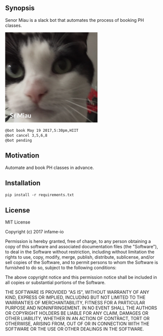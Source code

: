 ## Synopsis

Senor Miau is a slack bot that automates the process of booking PH classes.

![alt text](sr_miau.png "Senor Miau")

```shell
@bot book May 19 2017,5:30pm,HIIT
@bot cancel 3,5,6,8
@bot pending
```

## Motivation

Automate and book PH classes in advance.

## Installation

```shell
pip install -r requirements.txt
```

## License

MIT License

Copyright (c) 2017 infame-io

Permission is hereby granted, free of charge, to any person obtaining a copy
of this software and associated documentation files (the "Software"), to deal
in the Software without restriction, including without limitation the rights
to use, copy, modify, merge, publish, distribute, sublicense, and/or sell
copies of the Software, and to permit persons to whom the Software is
furnished to do so, subject to the following conditions:

The above copyright notice and this permission notice shall be included in all
copies or substantial portions of the Software.

THE SOFTWARE IS PROVIDED "AS IS", WITHOUT WARRANTY OF ANY KIND, EXPRESS OR
IMPLIED, INCLUDING BUT NOT LIMITED TO THE WARRANTIES OF MERCHANTABILITY,
FITNESS FOR A PARTICULAR PURPOSE AND NONINFRINGEMENT. IN NO EVENT SHALL THE
AUTHORS OR COPYRIGHT HOLDERS BE LIABLE FOR ANY CLAIM, DAMAGES OR OTHER
LIABILITY, WHETHER IN AN ACTION OF CONTRACT, TORT OR OTHERWISE, ARISING FROM,
OUT OF OR IN CONNECTION WITH THE SOFTWARE OR THE USE OR OTHER DEALINGS IN THE
SOFTWARE.